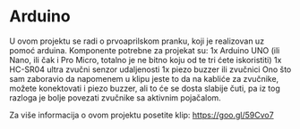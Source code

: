 # Arduino

U ovom projektu se radi o prvoaprilskom pranku, koji je realizovan uz pomoć arduina.
Komponente potrebne za projekat su:
1x Arduino UNO (ili Nano, ili čak i Pro Micro, totalno je ne bitno koju od te tri ćete iskoristiti)
1x HC-SR04 ultra zvučni senzor udaljenosti
1x piezo buzzer ili zvučnici
Ono što sam zaboravio da napomenem u klipu jeste to da na kabliće za zvučnike, možete konektovati i piezo buzzer, ali to će se dosta slabije čuti, pa iz tog razloga je bolje povezati zvučnike sa aktivnim pojačalom.

Za više informacija o ovom projektu posetite klip: https://goo.gl/59Cvo7